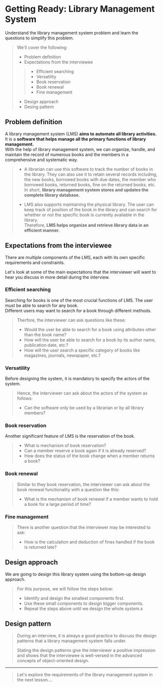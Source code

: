 # Getting Ready: Library Management System

Understand the library management system problem and learn the questions to simplify this problem.

> We'll cover the following:
>
> - Problem definition
> - Expectations from the interviewee
>
> > - Efficient searching
> > - Versatility
> > - Book reservation
> > - Book renewal
> > - Fine management
>
> - Design approach
> - Desing pattern

## Problem definition

A library management system (LMS) **aims to automate all library activities.** It is a **software that helps manage all the primary functions of library management.**  
 With the help of library management system, we can organize, handle, and maintain the record of numerous books and the members in a comprehensive and systematic way.

> - A librarian can use this software to track the number of books in the library. They can also use it to retain several records including, the new books, borrowed books with due dates, the member who borrowed books, returned books, fine on the returned books, etc.  
>   In short, **library management system stores and updates the complete library database.**
>
> - LMS also supports maintaining the physical library. The user can keep track of position of the book in the library and can search for whether or not the specific book is currently available in the library.  
>   Therefore, **LMS helps organize and retrieve library data in an efficient manner.**

## Expectations from the interviewee

There are multiple components of the LMS, each with its own specific requirements and constraints.

Let's look at some of the main expectations that the interviewer will want to hear you discuss in more detail during the interview.

### Efficient searching

Searching for books is one of the most crucial functions of LMS. The user must be able to search for any book.  
Different users may want to search for a book through different methods.

> Therfore, the interviewer can ask questions like these:
>
> - Would the user be able to search for a book using attributes other than the book name?
> - How will the user be able to search for a book by its author name, publication date, etc.?
> - How will the user search a specific category of books like magazines, journals, newspaper, etc.?

### Versatility

Before designing the system, it is mandatory to specify the actors of the system.

> Hence, the interviewer can ask about the actors of the system as follows:
>
> - Can the software only be used by a librarian or by all library members?

### Book reservation

Another significant feature of LMS is the reservation of the book.

> - What is mechanism of book reservation?
> - Can a member reserve a book again if it is already reserved?
> - How does the status of the book change when a member returns a book?

### Book renewal

> Similar to they book reservation, the interviewer can ask about the book renewal functionality with a question like this:
>
> - What is the mechanism of book renewal if a member wants to hold a book for a large period of time?

### Fine management

> There is another question that the interviewer may be interested to ask:
>
> - How is the calculation and deduction of fines handled if the book is returned late?

## Design approach

We are going to design this library system using the bottom-up design approach.

> For this purpose, we will follow the steps below:
>
> - Identify and design the smallest components first.
> - Use these small components to design bigger components.
> - Repeat the steps above until we design the whole system.s

## Design pattern

> During an interview, it is always a good practice to discuss the design patterns that a library management system falls under.
>
> Stating the design patterns give the interviewer a positive impression and shows that the interviewee is well-versed in the advanced concepts of object-oriented design.

---

> Let's explore the requirements of the library management system in the next lesson....
